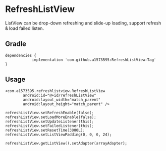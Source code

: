 # RefreshListView
ListView can be drop-down refreshing and slide-up loading, support refresh &amp; load failed listen.


## Gradle
```
dependencies {
	        implementation 'com.github.a1573595:RefreshListView:Tag'
}
```

## Usage
```
<com.a1573595.refreshlistview.RefreshListView
        android:id="@+id/refreshListView"
        android:layout_width="match_parent"
        android:layout_height="match_parent" />
```

```
refreshListView.setRefreshEnable(false);
refreshListView.setLoadMoreEnable(false);
refreshListView.setUpdateListener(this);
refreshListView.setFailedListener(this);
refreshListView.setResetTime(3000L);
refreshListView.setListViewPadding(0, 0, 0, 24);
        
refreshListView.getListView().setAdapter(arrayAdapter);
```

